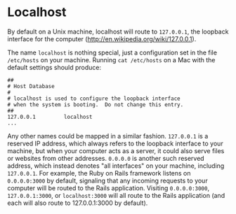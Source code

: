 # Localhost

By default on a Unix machine, localhost will route to `127.0.0.1`, the loopback interface for the computer (http://en.wikipedia.org/wiki/127.0.0.1).

The name `localhost` is nothing special, just a configuration set in the file `/etc/hosts` on your machine. Running `cat /etc/hosts` on a Mac with the default settings should produce:

```
##
# Host Database
#
# localhost is used to configure the loopback interface
# when the system is booting.  Do not change this entry.
##
127.0.0.1	      localhost
...
```

Any other names could be mapped in a similar fashion. `127.0.0.1` is a reserved IP address, which always refers to the loopback interface to your machine, but when your computer acts as a server, it could also serve files or websites from other addresses. `0.0.0.0` is another such reserved address, which instead denotes "all interfaces" on your machine, including `127.0.0.1`. For example, the Ruby on Rails framework listens on `0.0.0.0:3000` by default, signaling that any incoming requests to your computer will be routed to the Rails application. Visiting `0.0.0.0:3000`, `127.0.0.1:3000`, or `localhost:3000` will all route to the Rails application (and each will also route to 127.0.0.1:3000 by default). 

